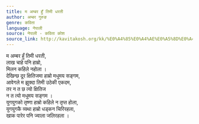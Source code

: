 ```yaml
---
title: म अम्बर हुँ तिमी धरती
author: अम्बर गुरुङ
genre: कविता
language: नेपाली
source: नेपाली - कविता कोश
source_link: http://kavitakosh.org/kk/%E0%A4%85%E0%A4%AE%E0%A5%8D%E0%A4%AC%E0%A4%B0_%E0%A4%97%E0%A5%81%E0%A4%B0%E0%A5%81%E0%A4%99
---
```


म अम्बर हुँ तिमी धरती,  
लाख चाहे पनि हाम्रो,  
मिलन कहिले नहोला ।  
देखिन्छ दूर क्षितिजमा हाम्रो मधुमय सङ्गम,  
आवेगले म झुक्दा तिमी उठेकी एकदम,  
तर न त छ त्यो क्षितिज  
न त त्यो मधुमय सङ्गम ।  
युगयुगको तृष्णा हाम्रो कहिले न तृप्त होला,  
युगयुगकै व्यथा हाम्रो धड्कन चिरिरहला,  
खाक पारेर पनि ज्वाला जलिरहला ।
